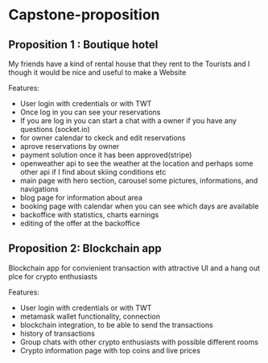 # Capstone-proposition


## Proposition 1 : Boutique hotel
My friends have a kind of rental house that they rent to the Tourists and I though it would be nice and useful to make a Website


Features:
* User login with credentials or with TWT
* Once log in you can see your reservations
* If you are log in you can start a chat with a owner if you have any questions (socket.io)
* for owner calendar to ckeck and edit reservations
* aprove reservations by owner
* payment solution once it has been approved(stripe)
* openweather api to see the weather at the location and perhaps some other api if I find about skiing conditions etc
* main page with hero section, carousel some pictures, informations, and navigations
* blog page for information about area
* booking page with calendar when you can see which days are available
* backoffice with statistics, charts earnings
* editing of the offer at the backoffice



## Proposition 2: Blockchain app
Blockchain app for convienient transaction with attractive UI and a hang out plce for crypto enthusiasts

Features:
* User login with credentials or with TWT
* metamask wallet functionality, connection
* blockchain integration, to be able to send the transactions
* history of transactions
* Group chats with other crypto enthusiasts with possible different rooms
* Crypto information page with top coins and live prices

